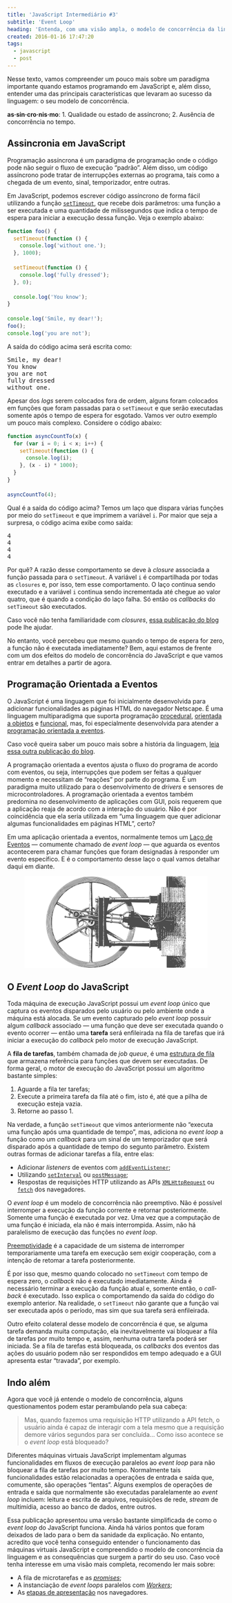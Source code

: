 ```yaml
---
title: 'JavaScript Intermediário #3'
subtitle: 'Event Loop'
heading: 'Entenda, com uma visão ampla, o modelo de concorrência da linguagem JavaScript'
created: 2016-01-16 17:47:20
tags:
  - javascript
  - post
---
```


Nesse texto, vamos compreender um pouco mais sobre um paradigma importante
quando estamos programando em JavaScript e, além disso, entender uma das
principais características que levaram ao sucesso da linguagem: o seu modelo de
concorrência.

<aside> <p> <strong>as·sin·cro·nis·mo</strong>: 1. Qualidade ou estado de
assíncrono; 2. Ausência de concorrência no tempo. </p> </aside>

## Assincronia em JavaScript

Programação assíncrona é um paradigma de programação onde o código pode não
seguir o fluxo de execução “padrão”. Além disso, um código assíncrono pode
tratar de interrupções externas ao programa, tais como a chegada de um evento,
sinal, temporizador, entre outras.

Em JavaScript, podemos escrever código assíncrono de forma fácil utilizando a
função
[`setTimeout`](https://developer.mozilla.org/en-US/docs/Web/API/WindowOrWorkerGlobalScope/setTimeout),
que recebe dois parâmetros: uma função a ser executada e uma quantidade de
milissegundos que indica o tempo de espera para iniciar a execução dessa função.
Veja o exemplo abaixo:

```js
function foo() {
  setTimeout(function () {
    console.log('without one.');
  }, 1000);

  setTimeout(function () {
    console.log('fully dressed');
  }, 0);

  console.log('You know');
}

console.log('Smile, my dear!');
foo();
console.log('you are not');
```

A saída do código acima será escrita como:

<pre><samp>Smile, my dear!
You know
you are not
fully dressed
without one.</samp></pre>

Apesar dos <i lang="en">logs</i> serem colocados fora de ordem, alguns foram
colocados em funções que foram passadas para o `setTimeout` e que serão
executadas somente após o tempo de espera for esgotado. Vamos ver outro exemplo
um pouco mais complexo. Considere o código abaixo:

```js
function asyncCountTo(x) {
  for (var i = 0; i < x; i++) {
    setTimeout(function () {
      console.log(i);
    }, (x - i) * 1000);
  }
}

asyncCountTo(4);
```

Qual é a saída do código acima? Temos um laço que dispara várias funções por
meio do `setTimeout` e que imprimem a variável `i`. Por maior que seja a
surpresa, o código acima exibe como saída:

<pre><samp>4
4
4
4</samp></pre>

Por quê? A razão desse comportamento se deve à <i lang="en">closure</i>
associada a função passada para o `setTimeout`. A variável `i` é compartilhada
por todas as `closures` e, por isso, tem esse comportamento. O laço continua
sendo executado e a variável `i` continua sendo incrementada até chegue ao valor
quatro, que é quando a condição do laço falha. Só então os <i
lang="en">callbacks</i> do `setTimeout` são executados.

<aside> <p> Caso você não tenha familiaridade com <i lang="en">closures</i>, <a
href="https://maxroecker.github.io/blog/javascript-intermediario-2/">essa
publicação do blog</a> pode lhe ajudar. </p> </aside>

No entanto, você percebeu que mesmo quando o tempo de espera for zero, a função
não é executada imediatamente? Bem, aqui estamos de frente com um dos efeitos do
modelo de concorrência do JavaScript e que vamos entrar em detalhes a partir de
agora.

## Programação Orientada a Eventos

O JavaScript é uma linguagem que foi inicialmente desenvolvida para adicionar
funcionalidades as páginas HTML do navegador Netscape. É uma linguagem
multiparadigma que suporta programação
[procedural](https://en.wikipedia.org/wiki/Procedural_programming),
[orientada a objetos](https://en.wikipedia.org/wiki/Object-oriented_programming)
e [funcional](https://en.wikipedia.org/wiki/Functional_programming), mas, foi
especialmente desenvolvida para atender a
[programação orientada a eventos](https://en.wikipedia.org/wiki/Event-driven_programming).

<aside> <p> Caso você queira saber um pouco mais sobre a história da linguagem,
<a href="https://maxroecker.github.io/blog/javascript-basico-1/">leia essa outra
publicação do blog</a>. </p> </aside>

A programação orientada a eventos ajusta o fluxo do programa de acordo com
eventos, ou seja, interrupções que podem ser feitas a qualquer momento e
necessitam de “reações” por parte do programa. É um paradigma muito utilizado
para o desenvolvimento de <i lang="en">drivers</i> e sensores de
microcontroladores. A programação orientada a eventos também predomina no
desenvolvimento de aplicações com GUI, pois requerem que a aplicação reaja de
acordo com a interação do usuário. Não é por coincidência que ela seria
utilizada em “uma linguagem que quer adicionar algumas funcionalidades em
páginas HTML”, certo?

Em uma aplicação orientada a eventos, normalmente temos um
[Laço de Eventos](https://en.wikipedia.org/wiki/Event_loop) — comumente chamado
de <i lang="en">event loop</i> — que aguarda os eventos acontecerem para chamar
funções que foram designadas à responder um evento específico. E é o
comportamento desse laço o qual vamos detalhar daqui em diante.

<figure>
  <img
    src="/images/2016-01-16-javascript-intermediario-3/steam-engine.svg"
    alt="Máquina de ciclos a vapor"
    decoding="async"
    loading="lazy"
  />
</figure>

## O <i lang="en">Event Loop</i> do JavaScript

Toda máquina de execução JavaScript possui um <i lang="en">event loop</i> único
que captura os eventos disparados pelo usuário ou pelo ambiente onde a máquina
está alocada. Se um evento capturado pelo <i lang="en">event loop</i> possuir
algum <i lang="en">callback</i> associado — uma função que deve ser executada
quando o evento ocorrer — então uma **tarefa** será enfileirada na fila de
tarefas que irá iniciar a execução do <i lang="en">callback</i> pelo motor de
execução JavaScript.

A **fila de tarefas**, também chamada de <i lang="en">job queue</i>, é uma
[estrutura de fila](https://www.ime.usp.br/~pf/algoritmos/aulas/fila.html) que
armazena referência para funções que devem ser executadas. De forma geral, o
motor de execução do JavaScript possui um algoritmo bastante simples:

1. Aguarde a fila ter tarefas;
2. Execute a primeira tarefa da fila até o fim, isto é, até que a pilha de
   execução esteja vazia.
3. Retorne ao passo 1.

Na verdade, a função `setTimeout` que vimos anteriormente não “executa uma
função após uma quantidade de tempo”, mas, adiciona no <i lang="en">event
loop</i> a função como um <i lang="en">callback</i> para um sinal de um
temporizador que será disparado após a quantidade de tempo do segunto parâmetro.
Existem outras formas de adicionar tarefas a fila, entre elas:

- Adicionar <i lang="en">listeners</i> de eventos com
  [`addEventListener`](https://developer.mozilla.org/en-US/docs/Web/API/EventTarget/addEventListener#Parameters);
- Utilizando
  [`setInterval`](https://developer.mozilla.org/en-US/docs/Web/API/WindowOrWorkerGlobalScope/setInterval)
  ou
  [`postMessage`](https://developer.mozilla.org/en-US/docs/Web/API/Window/postMessage);
- Respostas de requisições HTTP utilizando as APIs
  [`XMLHttpRequest`](https://developer.mozilla.org/en-US/docs/Web/API/XMLHttpRequest/Using_XMLHttpRequest)
  ou [`fetch`](https://developer.mozilla.org/en-US/docs/Web/API/Fetch_API) dos
  navegadores.

O <i lang="en">event loop</i> é um modelo de concorrência não preemptivo. Não é
possível interromper a execução da função corrente e retornar posteriormente.
Somente uma função é executada por vez. Uma vez que a computação de uma função é
iniciada, ela não é mais interrompida. Assim, não há paralelismo de execução das
funções no <i lang="en">event loop</i>.

<aside> <p> <a
href="https://pt.wikipedia.org/wiki/Preemptividade">Preemptividade</a> é a
capacidade de um sistema de interromper temporariamente uma tarefa em execução
sem exigir cooperação, com a intenção de retomar a tarefa posteriormente. </p>
</aside>

É por isso que, mesmo quando colocado no `setTimeout` com tempo de espera zero,
o <i lang="en">callback</i> não é executado imediatamente. Ainda é necessário
terminar a execução da função atual e, somente então, o <i
lang="en">callback</i> é executado. Isso explica o comportamendo da saída do
código do exemplo anterior. Na realidade, o `setTimeout` não garante que a
função vai ser executada após o período, mas sim que sua tarefa será
enfileirada.

Outro efeito colateral desse modelo de concorrência é que, se alguma tarefa
demanda muita computação, ela inevitavelmente vai bloquear a fila de tarefas por
muito tempo e, assim, nenhuma outra tarefa poderá ser iniciada. Se a fila de
tarefas está bloqueada, os <i lang="en">callbacks</i> dos eventos das ações do
usuário podem não ser respondidos em tempo adequado e a GUI apresenta estar
“travada”, por exemplo.

## Indo além

Agora que você já entende o modelo de concorrência, alguns questionamentos podem
estar perambulando pela sua cabeça:

<blockquote> <p> Mas, quando fazemos uma requisição HTTP utilizando a API fetch,
o usuário ainda é capaz de interagir com a tela mesmo que a requisição demore
vários segundos para ser concluída… Como isso acontece se o <i lang="en">event
loop</i> está bloqueado? </p> </blockquote>

Diferentes máquinas virtuais JavaScript implementam algumas funcionalidades em
fluxos de execução paralelos ao <i lang="en">event loop</i> para não bloquear a
fila de tarefas por muito tempo. Normalmente tais funcionalidades estão
relacionadas a operações de entrada e saída que, comumente, são operações
“lentas”. Alguns exemplos de operações de entrada e saída que normalmente são
executadas paralelamente ao <i lang="en">event loop</i> incluem: leitura e
escrita de arquivos, requisições de rede, <i lang="en">stream</i> de multimídia,
acesso ao banco de dados, entre outros.

Essa publicação apresentou uma versão bastante simplificada de como o <i
lang="en">event loop</i> do JavaScript funciona. Ainda há vários pontos que
foram deixados de lado para o bem da sanidade da explicação. No entanto,
acredito que você tenha conseguido entender o funcionamento das máquinas
virtuais JavaScript e compreendido o modelo de concorrência da linguagem e as
consequências que surgem a partir do seu uso. Caso você tenha interesse em uma
visão mais completa, recomendo ler mais sobre:

- A fila de microtarefas e as <i lang="en"><a
  href="https://developer.mozilla.org/en-US/docs/Web/JavaScript/Reference/Global_Objects/Promise">promises</a></i>;
- A instanciação de <i lang="en">event loops</i> paralelos com
  [<i lang="en">Workers</i>](https://developer.mozilla.org/en-US/docs/Web/API/Web_Workers_API);
- As
  [etapas de apresentação](https://developer.mozilla.org/en-US/docs/Web/API/window/requestAnimationFrame)
  nos navegadores.
